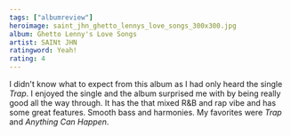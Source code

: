 ```yaml
---
tags: ["albumreview"]
heroimage: saint_jhn_ghetto_lennys_love_songs_300x300.jpg
album: Ghetto Lenny's Love Songs
artist: SAINt JHN
ratingword: Yeah!
rating: 4
---
```


I didn't know what to expect from this album as I had only heard the single
_Trap_. I enjoyed the single and the album surprised me with by being really
good all the way through. It has the that mixed R&amp;B and rap vibe and has
some great features. Smooth bass and harmonies. My favorites were _Trap_ and
_Anything Can Happen_.

